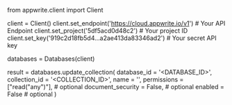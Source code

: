 from appwrite.client import Client

client = Client()
client.set_endpoint('https://cloud.appwrite.io/v1') # Your API Endpoint
client.set_project('5df5acd0d48c2') # Your project ID
client.set_key('919c2d18fb5d4...a2ae413da83346ad2') # Your secret API key

databases = Databases(client)

result = databases.update_collection(
    database_id = '<DATABASE_ID>',
    collection_id = '<COLLECTION_ID>',
    name = '<NAME>',
    permissions = ["read("any")"], # optional
    document_security = False, # optional
    enabled = False # optional
)
